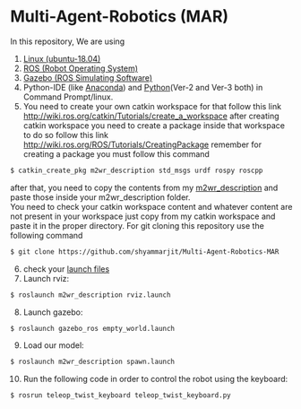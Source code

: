 # Multi-Agent-Robotics (MAR)
In this repository, We are using 
1. [Linux (ubuntu-18.04)](https://www.youtube.com/watch?v=DC89AryJEE8&t=329s)
2. [ROS (Robot Operating System)](http://wiki.ros.org/melodic/Installation/Ubuntu)
3. [Gazebo (ROS Simulating Software)](http://gazebosim.org/tutorials?tut=install_ubuntu)
4. Python-IDE (like [Anaconda]()) and [Python](https://www.youtube.com/watch?v=z3Hdewxuuoo)(Ver-2 and Ver-3 both) in Command Prompt/linux.
5. You need to create your own catkin workspace
for that follow this link http://wiki.ros.org/catkin/Tutorials/create_a_workspace
after creating catkin workspace you need to create a package inside that workspace to do so follow this link
http://wiki.ros.org/ROS/Tutorials/CreatingPackage
remember for creating a package you must follow this command<br/>
```sh
$ catkin_create_pkg m2wr_description std_msgs urdf rospy roscpp
```
after that, you need to copy the contents from my [m2wr_description](https://github.com/shyammarjit/Multi-Agent-Robotics-MAR/tree/main/catkin_ws/src/m2wr_description)  and paste those inside your m2wr_description folder.<br/>You need to check your catkin workspace content and whatever content are not present in your workspace just copy from my catkin workspace and paste it in the proper directory.
For git cloning this repository use the following command
<br/>
```sh
$ git clone https://github.com/shyammarjit/Multi-Agent-Robotics-MAR
```

6. check your [launch files](https://github.com/shyammarjit/Multi-Agent-Robotics-MAR/tree/main/catkin_ws/src/m2wr_description/launch)
7. Launch rviz:
```sh
$ roslaunch m2wr_description rviz.launch 
```

8. Launch gazebo:
```sh
$ roslaunch gazebo_ros empty_world.launch
```

9. Load our model:
```sh
$ roslaunch m2wr_description spawn.launch 
```

10. Run the following code in order to control the robot using the keyboard:
```sh
$ rosrun teleop_twist_keyboard teleop_twist_keyboard.py
```
